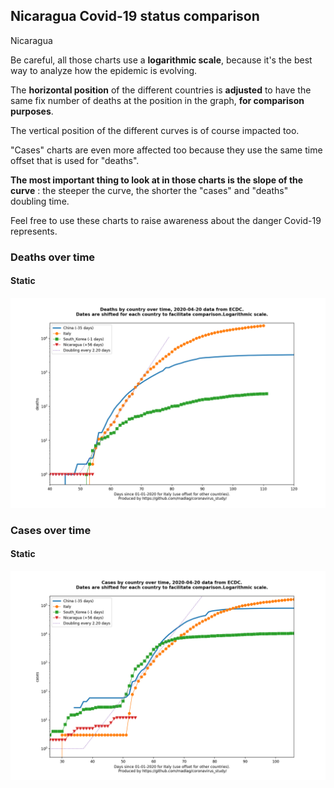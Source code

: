 ## Nicaragua Covid-19 status comparison 

Nicaragua



Be careful, all those charts use a **logarithmic scale**, because it's the best way to analyze how the epidemic is evolving.
 
The **horizontal position** of the different countries is **adjusted** to have the same fix number of deaths at the position in the graph, **for comparison purposes**.

The vertical position of the different curves is of course impacted too.

"Cases" charts are even more affected too because they use the same time offset that is used for "deaths".

**The most important thing to look at in those charts is the slope of the curve** : the steeper the curve, the shorter the "cases" and "deaths" doubling time.

Feel free to use these charts to raise awareness about the danger Covid-19 represents. 


 
### Deaths over time
 
#### Static
![Nicaragua covid-19 deaths static chart](https://raw.githubusercontent.com/madlag/coronavirus_study/master/notebooks/graphs/2020-04-20/countries/Nicaragua/2020-04-20_Nicaragua_deaths.png "Nicaragua covid-19 deaths static chart")   

 
### Cases over time
 
#### Static
![Nicaragua covid-19 cases static chart](https://raw.githubusercontent.com/madlag/coronavirus_study/master/notebooks/graphs/2020-04-20/countries/Nicaragua/2020-04-20_Nicaragua_cases.png "Nicaragua covid-19 cases static chart")   

